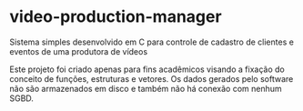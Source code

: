 # video-production-manager
Sistema simples desenvolvido em C para controle de cadastro de clientes e eventos de uma produtora de vídeos

Este projeto foi criado apenas para fins acadêmicos visando a fixação do conceito de funções, estruturas e vetores. Os dados gerados pelo software não são armazenados em disco e também não há conexão com nenhum SGBD.
